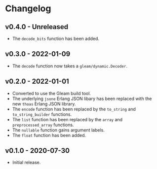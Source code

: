 # Changelog

## v0.4.0 - Unreleased

- The `decode_bits` function has been added.

## v0.3.0 - 2022-01-09

- The `decode` function now takes a `gleam/dynamic.Decoder`.

## v0.2.0 - 2022-01-01

- Converted to use the Gleam build tool.
- The underlying `jsone` Erlang JSON libary has been replaced with the new
  `thoas` Erlang JSON library.
- The `encode` function has been replaced by the `to_string` and
  `to_string_builder` functions.
- The `list` function has been replaced by the `array` and `preprocessed_array`
  functions.
- The `nullable` function gains argument labels.
- The `float` function has been added.

## v0.1.0 - 2020-07-30

- Initial release.

